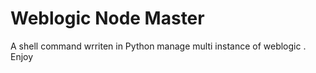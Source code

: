Weblogic Node Master
============

A shell command wrriten in Python manage multi instance of weblogic . Enjoy
